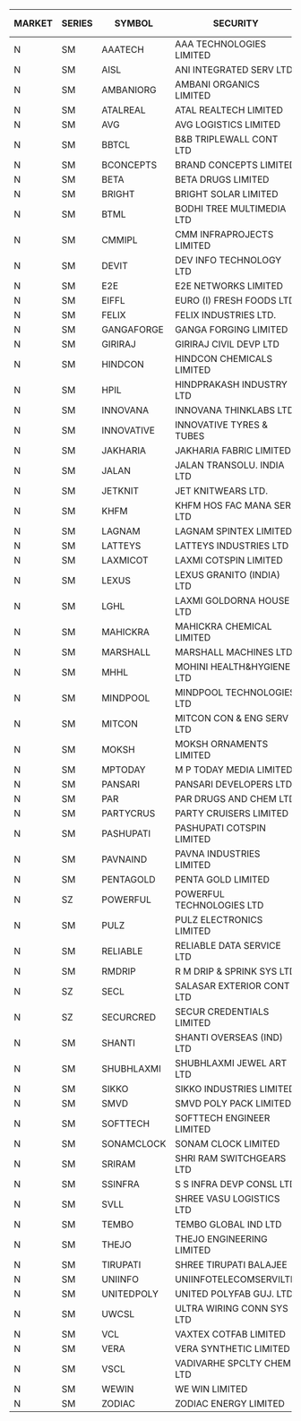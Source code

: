 


| MARKET | SERIES | SYMBOL | SECURITY | PREV CL PR | OPEN PRICE | HIGH PRICE | LOW PRICE | CLOSE PRICE | NET TRDVAL | NET TRDQTY | CORP IND | HI 52 WK | LO 52 WK |
| ----- | ----- | ----- | ----- | ----- | ----- | ----- | ----- | ----- | ----- | ----- | ----- | ----- | ----- |
| N | SM | AAATECH | AAA TECHNOLOGIES LIMITED | 43.00 | 44.00 | 44.00 | 43.00 | 43.00 | 1697550.00 | 39000 |  | 51.00 | 42.00 |
| N | SM | AISL | ANI INTEGRATED SERV LTD. | 33.10 | 34.00 | 34.65 | 31.60 | 31.60 | 964920.00 | 28800 |  | 36.45 | 14.30 |
| N | SM | AMBANIORG | AMBANI ORGANICS LIMITED | 49.90 | 46.00 | 46.00 | 46.00 | 46.00 | 1380000.00 | 30000 |  | 57.00 | 42.35 |
| N | SM | ATALREAL | ATAL REALTECH LIMITED | 36.00 | 36.30 | 36.30 | 36.30 | 36.30 | 3659040.00 | 100800 |  | 51.00 | 33.70 |
| N | SM | AVG | AVG LOGISTICS LIMITED | 48.60 | 46.70 | 46.70 | 46.70 | 46.70 | 224160.00 | 4800 |  | 65.50 | 23.10 |
| N | SM | BBTCL | B&B TRIPLEWALL CONT LTD | 81.75 | 79.10 | 83.95 | 77.70 | 82.55 | 5143200.00 | 63000 |  | 83.95 | 27.20 |
| N | SM | BCONCEPTS | BRAND CONCEPTS LIMITED | 27.50 | 28.65 | 28.85 | 28.65 | 28.80 | 430650.00 | 15000 |  | 32.05 | 13.70 |
| N | SM | BETA | BETA DRUGS LIMITED | 116.40 | 118.10 | 121.00 | 118.00 | 121.00 | 1522240.00 | 12800 |  | 140.80 | 37.00 |
| N | SM | BRIGHT | BRIGHT SOLAR LIMITED | 10.35 | 10.65 | 10.65 | 10.50 | 10.60 | 127350.00 | 12000 |  | 15.55 | 4.70 |
| N | SM | BTML | BODHI TREE MULTIMEDIA LTD | 77.50 | 79.00 | 85.85 | 79.00 | 82.00 | 683820.00 | 8400 |  | 96.00 | 64.05 |
| N | SM | CMMIPL | CMM INFRAPROJECTS LIMITED | 4.35 | 4.15 | 4.55 | 4.15 | 4.55 | 39750.00 | 9000 |  | 5.50 | 2.25 |
| N | SM | DEVIT | DEV INFO TECHNOLOGY LTD | 127.75 | 130.75 | 130.75 | 107.05 | 107.05 | 517350.00 | 4500 |  | 139.55 | 57.00 |
| N | SM | E2E | E2E NETWORKS LIMITED | 39.45 | 39.00 | 39.00 | 38.00 | 38.00 | 230100.00 | 6000 |  | 61.30 | 13.30 |
| N | SM | EIFFL | EURO (I) FRESH FOODS LTD | 82.00 | 79.50 | 79.50 | 79.50 | 79.50 | 63600.00 | 800 |  | 129.40 | 64.80 |
| N | SM | FELIX | FELIX INDUSTRIES LTD. | 44.80 | 42.60 | 45.00 | 42.60 | 44.95 | 880400.00 | 20000 |  | 51.25 | 10.80 |
| N | SM | GANGAFORGE | GANGA FORGING LIMITED | 41.55 | 41.25 | 41.25 | 41.25 | 41.25 | 330000.00 | 8000 |  | 41.65 | 9.50 |
| N | SM | GIRIRAJ | GIRIRAJ CIVIL DEVP LTD | 78.60 | 77.60 | 82.00 | 77.60 | 82.00 | 385200.00 | 4800 |  | 86.95 | 21.95 |
| N | SM | HINDCON | HINDCON CHEMICALS LIMITED | 24.10 | 24.10 | 24.35 | 24.10 | 24.35 | 193800.00 | 8000 |  | 28.00 | 8.05 |
| N | SM | HPIL | HINDPRAKASH INDUSTRY LTD | 47.00 | 47.00 | 47.00 | 47.00 | 47.00 | 141000.00 | 3000 |  | 47.00 | 40.20 |
| N | SM | INNOVANA | INNOVANA THINKLABS LTD. | 95.50 | 98.50 | 99.00 | 98.50 | 99.00 | 296250.00 | 3000 |  | 125.00 | 70.25 |
| N | SM | INNOVATIVE | INNOVATIVE TYRES & TUBES | 8.40 | 8.30 | 8.50 | 8.30 | 8.50 | 727650.00 | 87000 |  | 10.35 | 5.50 |
| N | SM | JAKHARIA | JAKHARIA FABRIC LIMITED | 146.80 | 141.50 | 141.50 | 141.50 | 141.50 | 1245200.00 | 8800 |  | 185.00 | 140.00 |
| N | SM | JALAN | JALAN TRANSOLU. INDIA LTD | 3.70 | 3.70 | 3.70 | 3.70 | 3.70 | 33300.00 | 9000 |  | 4.70 | 2.75 |
| N | SM | JETKNIT | JET KNITWEARS LTD. | 19.80 | 19.00 | 19.00 | 19.00 | 19.00 | 57000.00 | 3000 |  | 29.15 | 18.00 |
| N | SM | KHFM | KHFM HOS FAC MANA SER LTD | 35.10 | 37.40 | 38.45 | 37.40 | 38.45 | 565050.00 | 15000 |  | 42.50 | 22.20 |
| N | SM | LAGNAM | LAGNAM SPINTEX LIMITED | 14.60 | 14.60 | 14.65 | 14.60 | 14.60 | 175350.00 | 12000 |  | 19.65 | 6.60 |
| N | SM | LATTEYS | LATTEYS INDUSTRIES LTD | 62.65 | 65.70 | 65.70 | 65.70 | 65.70 | 131400.00 | 2000 |  | 65.70 | 38.15 |
| N | SM | LAXMICOT | LAXMI COTSPIN LIMITED | 8.90 | 10.60 | 10.60 | 10.00 | 10.30 | 123600.00 | 12000 |  | 12.00 | 6.05 |
| N | SM | LEXUS | LEXUS GRANITO (INDIA) LTD | 14.95 | 14.25 | 14.25 | 14.25 | 14.25 | 14250.00 | 1000 |  | 22.50 | 4.55 |
| N | SM | LGHL | LAXMI GOLDORNA HOUSE LTD | 18.05 | 16.25 | 16.25 | 16.25 | 16.25 | 130000.00 | 8000 |  | 21.50 | 12.50 |
| N | SM | MAHICKRA | MAHICKRA CHEMICAL LIMITED | 78.95 | 79.05 | 79.85 | 78.25 | 79.40 | 1304025.00 | 16500 |  | 84.25 | 70.00 |
| N | SM | MARSHALL | MARSHALL MACHINES LTD | 10.55 | 11.05 | 11.05 | 11.05 | 11.05 | 66300.00 | 6000 |  | 15.50 | 4.85 |
| N | SM | MHHL | MOHINI HEALTH&HYGIENE LTD | 22.50 | 23.60 | 23.60 | 23.00 | 23.00 | 139800.00 | 6000 |  | 26.70 | 11.35 |
| N | SM | MINDPOOL | MINDPOOL TECHNOLOGIES LTD | 16.60 | 16.70 | 16.70 | 16.70 | 16.70 | 66800.00 | 4000 |  | 17.25 | 12.00 |
| N | SM | MITCON | MITCON CON & ENG SERV LTD | 40.80 | 40.80 | 40.80 | 40.80 | 40.80 | 81600.00 | 2000 |  | 41.50 | 36.50 |
| N | SM | MOKSH | MOKSH ORNAMENTS LIMITED | 43.00 | 43.00 | 43.00 | 41.00 | 42.00 | 639000.00 | 15000 |  | 47.50 | 21.00 |
| N | SM | MPTODAY | M P TODAY MEDIA LIMITED | 19.25 | 18.30 | 18.30 | 18.30 | 18.30 | 146400.00 | 8000 |  | 19.25 | 9.70 |
| N | SM | PANSARI | PANSARI DEVELOPERS LTD. | 51.45 | 50.25 | 52.00 | 50.25 | 52.00 | 1227000.00 | 24000 |  | 52.00 | 21.90 |
| N | SM | PAR | PAR DRUGS AND CHEM LTD | 117.95 | 123.60 | 123.80 | 123.60 | 123.80 | 1484600.00 | 12000 |  | 123.80 | 26.20 |
| N | SM | PARTYCRUS | PARTY CRUISERS LIMITED | 25.30 | 22.80 | 22.80 | 22.80 | 22.80 | 273600.00 | 12000 |  | 39.90 | 22.80 |
| N | SM | PASHUPATI | PASHUPATI COTSPIN LIMITED | 80.15 | 79.75 | 81.00 | 79.75 | 80.55 | 2060080.00 | 25600 |  | 81.00 | 40.00 |
| N | SM | PAVNAIND | PAVNA INDUSTRIES LIMITED | 165.10 | 165.10 | 165.10 | 165.10 | 165.10 | 528320.00 | 3200 |  | 167.00 | 165.10 |
| N | SM | PENTAGOLD | PENTA GOLD LIMITED | 95.20 | 90.45 | 99.00 | 90.45 | 95.95 | 1127550.00 | 12000 |  | 102.00 | 15.40 |
| N | SZ | POWERFUL | POWERFUL TECHNOLOGIES LTD | 3.35 | 3.35 | 3.35 | 3.35 | 3.35 | 6700.00 | 2000 |  | 7.55 | 3.35 |
| N | SM | PULZ | PULZ ELECTRONICS LIMITED | 10.25 | 10.50 | 10.50 | 9.75 | 9.75 | 247200.00 | 24000 |  | 16.65 | 9.20 |
| N | SM | RELIABLE | RELIABLE DATA SERVICE LTD | 23.75 | 23.75 | 23.75 | 23.75 | 23.75 | 57000.00 | 2400 |  | 31.40 | 19.95 |
| N | SM | RMDRIP | R M DRIP & SPRINK SYS LTD | 20.30 | 19.95 | 20.95 | 19.75 | 20.85 | 412700.00 | 20000 |  | 63.00 | 16.10 |
| N | SZ | SECL | SALASAR EXTERIOR CONT LTD | 13.30 | 13.00 | 13.00 | 12.65 | 12.65 | 304650.00 | 24000 |  | 16.00 | 11.95 |
| N | SZ | SECURCRED | SECUR CREDENTIALS LIMITED | 13.30 | 12.65 | 12.65 | 12.65 | 12.65 | 7590.00 | 600 |  | 19.85 | 12.25 |
| N | SM | SHANTI | SHANTI OVERSEAS (IND) LTD | 23.50 | 23.25 | 23.50 | 23.25 | 23.50 | 315000.00 | 13500 |  | 24.65 | 14.00 |
| N | SM | SHUBHLAXMI | SHUBHLAXMI JEWEL ART LTD | 14.25 | 14.25 | 14.25 | 13.55 | 13.65 | 111400.00 | 8000 |  | 29.90 | 12.05 |
| N | SM | SIKKO | SIKKO INDUSTRIES LIMITED | 21.20 | 21.40 | 23.20 | 21.40 | 23.20 | 356800.00 | 16000 |  | 33.80 | 11.60 |
| N | SM | SMVD | SMVD POLY PACK LIMITED | 8.55 | 8.95 | 8.95 | 8.15 | 8.50 | 103800.00 | 12000 |  | 12.00 | 6.45 |
| N | SM | SOFTTECH | SOFTTECH ENGINEER LIMITED | 99.10 | 104.00 | 104.00 | 94.20 | 103.95 | 1648240.00 | 16000 |  | 104.00 | 32.45 |
| N | SM | SONAMCLOCK | SONAM CLOCK LIMITED | 58.80 | 60.00 | 60.00 | 58.75 | 59.00 | 533250.00 | 9000 |  | 65.00 | 30.80 |
| N | SM | SRIRAM | SHRI RAM SWITCHGEARS LTD | 15.80 | 15.50 | 15.50 | 15.50 | 15.50 | 186000.00 | 12000 |  | 16.35 | 11.20 |
| N | SM | SSINFRA | S S INFRA DEVP CONSL LTD | 9.55 | 9.15 | 9.70 | 9.15 | 9.15 | 770250.00 | 84000 |  | 10.25 | 5.65 |
| N | SM | SVLL | SHREE VASU LOGISTICS LTD | 102.00 | 101.00 | 102.00 | 101.00 | 102.00 | 203000.00 | 2000 |  | 103.00 | 70.00 |
| N | SM | TEMBO | TEMBO GLOBAL IND LTD | 96.50 | 97.00 | 97.00 | 94.50 | 94.65 | 3433700.00 | 36000 |  | 260.80 | 94.50 |
| N | SM | THEJO | THEJO ENGINEERING LIMITED | 1135.00 | 1138.10 | 1210.00 | 1138.10 | 1210.00 | 2381765.00 | 2000 |  | 1469.00 | 350.55 |
| N | SM | TIRUPATI | SHREE TIRUPATI BALAJEE | 41.70 | 41.50 | 41.55 | 40.95 | 41.40 | 7824000.00 | 189000 |  | 72.25 | 22.40 |
| N | SM | UNIINFO | UNIINFOTELECOMSERVILTD | 20.55 | 19.55 | 19.55 | 19.55 | 19.55 | 156400.00 | 8000 |  | 27.45 | 7.85 |
| N | SM | UNITEDPOLY | UNITED POLYFAB GUJ. LTD. | 13.20 | 13.85 | 13.85 | 13.85 | 13.85 | 2119050.00 | 153000 |  | 59.75 | 5.95 |
| N | SM | UWCSL | ULTRA WIRING CONN SYS LTD | 29.90 | 30.50 | 30.50 | 30.50 | 30.50 | 122000.00 | 4000 |  | 30.75 | 22.65 |
| N | SM | VCL | VAXTEX COTFAB LIMITED | 39.75 | 41.60 | 41.60 | 40.00 | 40.00 | 738000.00 | 18000 |  | 41.60 | 17.00 |
| N | SM | VERA | VERA SYNTHETIC LIMITED | 33.95 | 32.30 | 32.30 | 32.30 | 32.30 | 48450.00 | 1500 |  | 95.70 | 31.40 |
| N | SM | VSCL | VADIVARHE SPCLTY CHEM LTD | 13.25 | 13.90 | 13.90 | 12.60 | 12.60 | 79500.00 | 6000 |  | 19.55 | 5.85 |
| N | SM | WEWIN | WE WIN LIMITED | 38.95 | 40.85 | 40.85 | 40.85 | 40.85 | 326800.00 | 8000 |  | 60.00 | 35.15 |
| N | SM | ZODIAC | ZODIAC ENERGY LIMITED | 13.25 | 13.45 | 13.90 | 13.05 | 13.45 | 266800.00 | 20000 |  | 23.75 | 11.25 |



